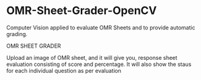 # OMR-Sheet-Grader-OpenCV
Computer Vision applied to evaluate OMR Sheets and to provide automatic grading. 

OMR SHEET GRADER 

Upload an image of OMR sheet, and it will give you, response sheet evaluation consisting of score and percentage.
It will also show the staus for each individual question as per evaluation
